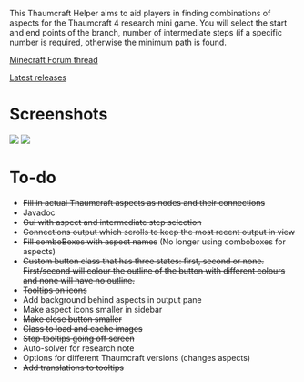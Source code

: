 This Thaumcraft Helper aims to aid players in finding combinations of aspects for the Thaumcraft 4 research mini game. You will select the start and end points of the branch, number of intermediate steps (if a specific number is required, otherwise the minimum path is found.

[Minecraft Forum thread](http://www.minecraftforum.net/forums/mapping-and-modding/minecraft-tools/2643285-thaumcraft-research-helper-java)

[Latest releases](https://github.com/PhyscoKillerMonkey/thaumcraft-helper/releases)

# Screenshots
![](http://i.imgur.com/1Rd2Dkz.png)
![](http://i.imgur.com/9ChkMRn.png)

# To-do
 - ~~Fill in actual Thaumcraft aspects as nodes and their connections~~
 - Javadoc
 - ~~Gui with aspect and intermediate step selection~~
 - ~~Connections output which scrolls to keep the most recent output in view~~
 - ~~Fill comboBoxes with aspect names~~ (No longer using comboboxes for aspects)
 - ~~Custom button class that has three states: first, second or none. First/second will colour the outline of the button with different colours and none will have no outline.~~
 - ~~Tooltips on icons~~
 - Add background behind aspects in output pane
 - Make aspect icons smaller in sidebar
 - ~~Make close button smaller~~
 - ~~Class to load and cache images~~
 - ~~Stop tooltips going off screen~~
 - Auto-solver for research note
 - Options for different Thaumcraft versions (changes aspects)
 - ~~Add translations to tooltips~~

